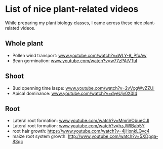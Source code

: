 # List of nice plant-related videos

While preparing my plant biology classes, I came across these nice plant-related videos.


## Whole plant

- Pollen wind transport: www.youtube.com/watch?v=WLY-8_PfxAw
- Bean germination: www.youtube.com/watch?v=w77zPAtVTuI

## Shoot

- Bud openning time laspe: www.youtube.com/watch?v=2vVcgWvZZUI
- Apical dominance: www.youtube.com/watch?v=dyeUjv0X0I4

## Root

- Lateral root formation: www.youtube.com/watch?v=MmnVObueCJI
- Lateral root formation: www.youtube.com/watch?v=hzJWlBab5Y
- root hair growth: https://www.youtube.com/watch?v=4jHonkLQvc4
- maize root system growth: http://www.youtube.com/watch?v=5XDpqa-83qc



